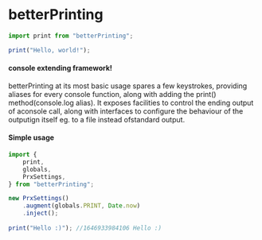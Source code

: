 betterPrinting
==============

```js
import print from "betterPrinting";

print("Hello, world!");
```

#### console extending framework! ####

betterPrinting at its most basic usage spares a few keystrokes, providing aliases for every console function, along with adding the print() method(console.log alias). It exposes facilities to control the ending output of aconsole call, along with interfaces to configure the behaviour of the outputign itself eg. to a file instead ofstandard output.

#### Simple usage ####
```js
import {
	print,
	globals,
	PrxSettings,
} from "betterPrinting";

new PrxSettings()
	.augment(globals.PRINT, Date.now)
	.inject();
	
print("Hello :)"); //1646933984106 Hello :)
```
